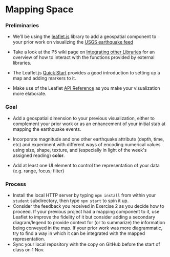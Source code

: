 # Mapping Space

### Preliminaries

- We’ll be using the [leaflet.js](http://leafletjs.com/index.html) library to add a geospatial component to your prior work on visualizing the [USGS earthquake feed](http://earthquake.usgs.gov/earthquakes/feed/v1.0/csv.php)

- Take a look at the P5 wiki page on [Integrating other Libraries](https://github.com/processing/p5.js/wiki/Integrating-other-libraries) for an overview of how to interact with the functions provided by external libraries.

- The Leaflet.js [Quick Start](http://leafletjs.com/examples/quick-start/) provides a good introduction to setting up a map and adding markers to it.

- Make use of the Leaflet [API Reference](http://leafletjs.com/reference-1.2.0.html) as you make your visualization more elaborate.

### Goal

- Add a geospatial dimension to your previous visualization, either to complement your prior work or as an enhancement of your initial stab at mapping the earthquake events.

- Incorporate magnitude and one other earthquake attribute (depth, time, etc) and experiment with different ways of encoding numerical values using size, shape, texture, and (especially in light of the week's assigned reading) **color**.

- Add at least one UI element to control the representation of your data (e.g. range, focus, filter)

### Process

- Install the local HTTP server by typing `npm install` from within your `student` subdirectory, then type `npm start` to spin it up.
- Consider the feedback you received in Exercise 2 as you decide how to proceed. If your previous project had a mapping component to it, use Leaflet to improve the fidelity of it but consider adding a secondary diagram/legend to provide context for (or to summarize) the information being conveyed in the map. If your prior work was more diagrammatic, try to find a way in which it can be integrated with the mapped representation.
- Sync your local repository with the copy on GitHub before the start of class on 1 Nov.

